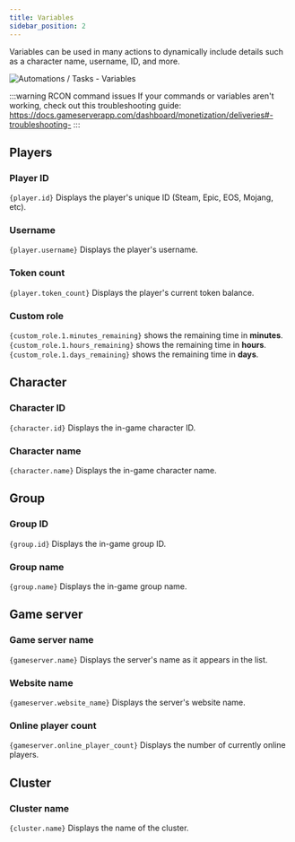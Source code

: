 ```yaml
---
title: Variables
sidebar_position: 2
---
```


Variables can be used in many actions to dynamically include details such as a character name, username, ID, and more.

![Automations / Tasks - Variables](/img/dashboard/automate_tasks/variables/example_variables.jpg)

:::warning RCON command issues
If your commands or variables aren't working, check out this troubleshooting guide:  
https://docs.gameserverapp.com/dashboard/monetization/deliveries#-troubleshooting-
:::

## Players

### Player ID

`{player.id}` Displays the player's unique ID (Steam, Epic, EOS, Mojang, etc).

### Username

`{player.username}` Displays the player's username.

### Token count

`{player.token_count}` Displays the player's current token balance.

### Custom role

`{custom_role.1.minutes_remaining}` shows the remaining time in **minutes**.  
`{custom_role.1.hours_remaining}` shows the remaining time in **hours**.  
`{custom_role.1.days_remaining}` shows the remaining time in **days**.

## Character

### Character ID

`{character.id}` Displays the in-game character ID.

### Character name

`{character.name}` Displays the in-game character name.

## Group

### Group ID

`{group.id}` Displays the in-game group ID.

### Group name

`{group.name}` Displays the in-game group name.

## Game server

### Game server name

`{gameserver.name}` Displays the server's name as it appears in the list.

### Website name

`{gameserver.website_name}` Displays the server's website name.

### Online player count

`{gameserver.online_player_count}` Displays the number of currently online players.

## Cluster

### Cluster name

`{cluster.name}` Displays the name of the cluster.

